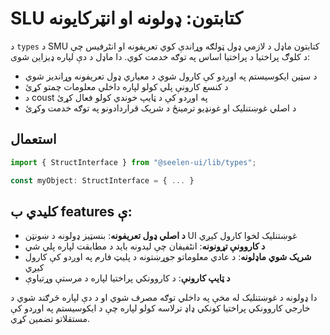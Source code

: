 # **SLU کتابتون: ډولونه او انټرکایونه**

د `types` د SMU کتابتون ماډل د لازمي ډول ټولګه وړاندې کوي 
تعریفونه او انٹرفیس چې د کلوګ پراختیا د پراختیا اساس په توګه خدمت کوي. 
دا ماډل د دې لپاره ډیزاین شوی:

* د سټین ایکوسیستم په اوږدو کې کارول شوي د معیاري ډول تعریفونه وړاندیز شوي
* د کنسع کارونې پلي کولو لپاره داخلي معلومات چمتو کړئ
* د coust په اوږدو کې د ټایپ خوندي کولو فعال کړئ
* د اصلي غوښتنلیک او غونډیو ترمینځ د شریک قراردادونو په توګه خدمت وکړئ

## **استعمال**

```ts
import { StructInterface } from "@seelen-ui/lib/types";

const myObject: StructInterface = { ... }
```

## **کلیدي ب features ې:**

* **د اصلي ډول تعریفونه**: بنسټیز ډولونه د ښونټن UI غوښتنلیک لخوا کارول کیږي
* **د کاروونې تړونونه**: انٹفیفان چې لیدونه باید د مطابقت لپاره پلي شي
* **شریک شوي ماډلونه**: د عادي معلوماتو جوړښتونه د پلیټ فارم په اوږدو کې کارول کیږي
* **د ټایپ کارونې**: د کاروونکي پراختیا لپاره د مرستې وړتیاوې

دا ډولونه د غوښتنلیک له مخې په داخلي توګه مصرف شوي او د دې لپاره څرګند شوي 
د خارجي کاروونکي پراختیا کونکي ډاډ ترلاسه کولو لپاره چې د ایکوسیستم په اوږدو کې مستقلاتو تضمین کړي.
